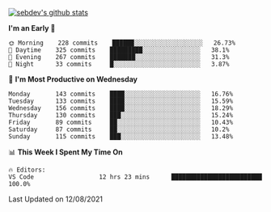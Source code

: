 [![sebdev's github stats](https://github-readme-stats.vercel.app/api?username=sebdeveloper6952&theme=vue-dark)](https://github.com/anuraghazra/github-readme-stats)
<!--START_SECTION:waka-->
**I'm an Early 🐤** 

```text
🌞 Morning    228 commits    ██████░░░░░░░░░░░░░░░░░░░   26.73% 
🌆 Daytime    325 commits    █████████░░░░░░░░░░░░░░░░   38.1% 
🌃 Evening    267 commits    ███████░░░░░░░░░░░░░░░░░░   31.3% 
🌙 Night      33 commits     █░░░░░░░░░░░░░░░░░░░░░░░░   3.87%

```
📅 **I'm Most Productive on Wednesday** 

```text
Monday       143 commits    ████░░░░░░░░░░░░░░░░░░░░░   16.76% 
Tuesday      133 commits    ████░░░░░░░░░░░░░░░░░░░░░   15.59% 
Wednesday    156 commits    ████░░░░░░░░░░░░░░░░░░░░░   18.29% 
Thursday     130 commits    ███░░░░░░░░░░░░░░░░░░░░░░   15.24% 
Friday       89 commits     ██░░░░░░░░░░░░░░░░░░░░░░░   10.43% 
Saturday     87 commits     ██░░░░░░░░░░░░░░░░░░░░░░░   10.2% 
Sunday       115 commits    ███░░░░░░░░░░░░░░░░░░░░░░   13.48%

```


📊 **This Week I Spent My Time On** 

```text
🔥 Editors: 
VS Code                  12 hrs 23 mins      █████████████████████████   100.0%

```


 Last Updated on 12/08/2021
<!--END_SECTION:waka-->
